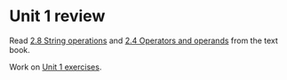 # Unit 1 review

Read
[2.8  String operations](http://www.greenteapress.com/thinkpython/html/thinkpython003.html#toc19) and
[2.4  Operators and operands](http://www.greenteapress.com/thinkpython/html/thinkpython003.html#toc15)
from the text book.

Work on [Unit 1 exercises](https://github.com/NYCiSchoolCS/think-python/blob/master/Exercises/Unit1.md#unit-1---in-class-exercises).
